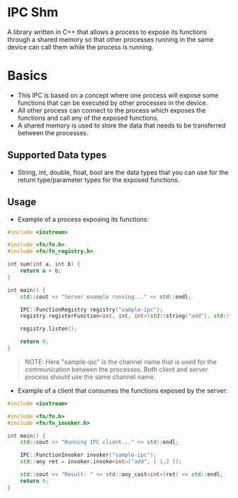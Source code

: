 # IPC Shm

A library written in C++ that allows a process to expose its functions through a shared memory so that other processes running in the same device can call them while the process is running.

# Basics

- This IPC is based on a concept where one process will expose some functions that can be executed by other processes in the device.
- All other process can connect to the process which exposes the functions and call any of the exposed functions.
- A shared memory is used to store the data that needs to be transferred between the processes.

## Supported Data types

- String, int, double, float, bool are the data types that you can use for the return type/parameter types for the exposed functions.

## Usage

- Example of a process exposing its functions:

```cpp
#include <iostream>

#include <fn/fn.h>
#include <fn/fn_registry.h>

int sum(int a, int b) {
    return a + b;
}

int main() {
    std::cout << "Server example running..." << std::endl;

    IPC::FunctionRegistry registry("sample-ipc");
    registry.registerFunction<int, int, int>(std::string("add"), std::function<int(int, int)>(sum));

    registry.listen();

    return 0;
}
```

> NOTE: Here "sample-ipc" is the channel name that is used for the communication between the processes. Both client and server process should use the same channel name.

- Example of a client that consumes the functions exposed by the server:

```cpp
#include <iostream>

#include <fn/fn.h>
#include <fn/fn_invoker.h>

int main() {
    std::cout << "Running IPC client..." << std::endl;

    IPC::FunctionInvoker invoker("sample-ipc");
    std::any ret = invoker.invoke<int>("add", { 1,2 });

    std::cout << "Result: " << std::any_cast<int>(ret) << std::endl;
    return 0;
}
```
